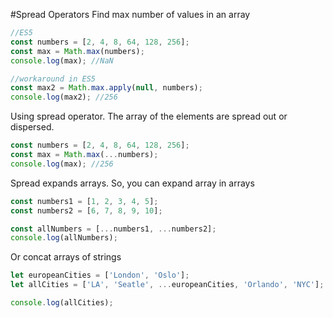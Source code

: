 #Spread Operators
Find max number of values in an array
```javascript
//ES5
const numbers = [2, 4, 8, 64, 128, 256];
const max = Math.max(numbers);
console.log(max); //NaN

//workaround in ES5
const max2 = Math.max.apply(null, numbers);
console.log(max2); //256
```
Using spread operator. The array of the elements are spread out or dispersed.
```javascript
const numbers = [2, 4, 8, 64, 128, 256];
const max = Math.max(...numbers);
console.log(max); //256

```
Spread expands arrays. So, you can expand array in arrays
```javascript
const numbers1 = [1, 2, 3, 4, 5];
const numbers2 = [6, 7, 8, 9, 10];

const allNumbers = [...numbers1, ...numbers2];
console.log(allNumbers);
```
Or concat arrays of strings
```javascript
let europeanCities = ['London', 'Oslo'];
let allCities = ['LA', 'Seatle', ...europeanCities, 'Orlando', 'NYC'];

console.log(allCities);
```